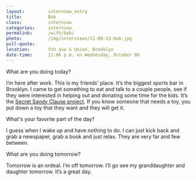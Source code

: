 ```yaml
---
layout:         interview_entry
title:          Bob
class:          interview
categories:     interview
permalink:      /with/bob/
photo:          /img/interviews/11-06-13-bob.jpg
pull-quote:
location:       5th ave & Union, Brooklyn
date-time:      11:06 p.m. on Wednesday, October 06
---
```

<p class="question">What are you doing today?</p>
<p>I’m here after work. This is my friends’ place. It’s the biggest sports bar in Brooklyn. I came to get something to eat and talk to a couple people, see if they were interested in helping out and donating some time for the kids. It’s the <a href="https://www.facebook.com/SecretSandyClausProject">Secret Sandy Clause project</a>. If you know someone that needs a toy, you put down a toy that they want and they will get it. </p>

<p class="question">What's your favorite part of the day?</p>
<p>I guess when I wake up and have nothing to do. I can just kick back and grab a newspaper, grab a book and just relax. They are very far and few between.</p>

<p class="question">What are you doing tomorrow?</p>
<p>Tomorrow is an ordeal. I’m off tomorrow. I’ll go see my granddaughter and daughter tomorrow. It’s a great day. </p>
